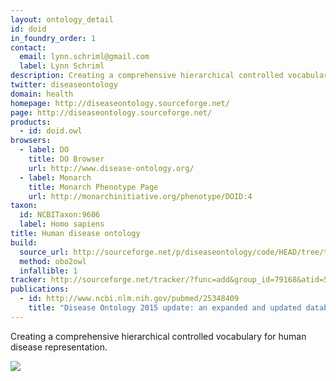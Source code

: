 ```yaml
---
layout: ontology_detail
id: doid
in_foundry_order: 1
contact:
  email: lynn.schriml@gmail.com
  label: Lynn Schriml
description: Creating a comprehensive hierarchical controlled vocabulary for human disease representation.
twitter: diseaseontology
domain: health
homepage: http://diseaseontology.sourceforge.net/
page: http://diseaseontology.sourceforge.net/
products:
  - id: doid.owl
browsers:
  - label: DO
    title: DO Browser
    url: http://www.disease-ontology.org/
  - label: Monarch
    title: Monarch Phenotype Page
    url: http://monarchinitiative.org/phenotype/DOID:4
taxon:
  id: NCBITaxon:9606
  label: Homo sapiens
title: Human disease ontology
build:
  source_url: http://sourceforge.net/p/diseaseontology/code/HEAD/tree/trunk/HumanDO.obo?format=raw
  method: obo2owl
  infallible: 1
tracker: http://sourceforge.net/tracker/?func=add&group_id=79168&atid=555739
publications:
  - id: http://www.ncbi.nlm.nih.gov/pubmed/25348409
    title: "Disease Ontology 2015 update: an expanded and updated database of human diseases for linking biomedical knowledge through disease data."
---
```


Creating a comprehensive hierarchical controlled vocabulary for human disease representation.

<img src="http://www.disease-ontology.org/media/images/DO_logo.jpg"/>
